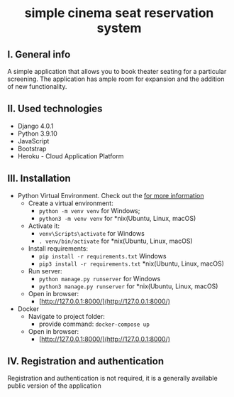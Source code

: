 <h1 align="center">simple cinema seat reservation system</h1>

## I. General info

A simple application that allows you to book theater seating for a particular screening. The application has ample room for expansion and the addition of new functionality.

## II. Used technologies
* Django 4.0.1
* Python 3.9.10
* JavaScript
* Bootstrap
* Heroku - Cloud Application Platform

## III. Installation

* Python Virtual Environment.
Check out the [for more information](https://packaging.python.org/en/latest/guides/installing-using-pip-and-virtual-environments/#creating-a-virtual-environment)
  - Create a virtual environment:
    + `python -m venv venv` for Windows;
    + `python3 -m venv venv` for *nix(Ubuntu, Linux, macOS)
  - Activate it:
    + `venv\Scripts\activate` for Windows
    + `. venv/bin/activate` for *nix(Ubuntu, Linux, macOS)
  - Install requirements:
    + `pip install -r requirements.txt` Windows
    + `pip3 install -r requirements.txt` *nix(Ubuntu, Linux, macOS)
  - Run server:
    + `python manage.py runserver` for Windows
    + `python3 manage.py runserver` for *nix(Ubuntu, Linux, macOS)
  - Open in browser:
    + [http://127.0.0.1:8000/](http://127.0.0.1:8000/)
* Docker
  - Navigate to project folder:
    + provide command: `docker-compose up`
  - Open in browser:
    + [http://127.0.0.1:8000/](http://127.0.0.1:8000/)


## IV. Registration and authentication

Registration and authentication is not required, it is a generally available public version of the application
